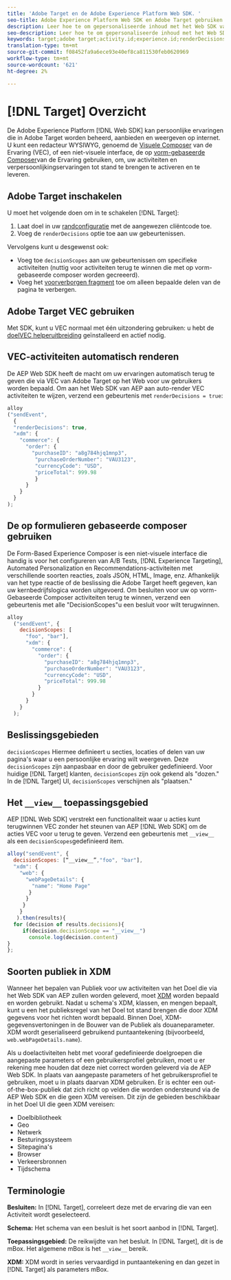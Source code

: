 ```yaml
---
title: 'Adobe Target en de Adobe Experience Platform Web SDK. '
seo-title: Adobe Experience Platform Web SDK en Adobe Target gebruiken
description: Leer hoe te om gepersonaliseerde inhoud met het Web SDK van het Experience Platform terug te geven gebruikend Adobe Target
seo-description: Leer hoe te om gepersonaliseerde inhoud met het Web SDK van het Experience Platform terug te geven gebruikend Adobe Target
keywords: target;adobe target;activity.id;experience.id;renderDecisions;decisionScopes;prehiding snippet;vec;Form-Based Experience Composer;xdm;audiences;decisions;scope;schema;
translation-type: tm+mt
source-git-commit: f08452fa9a6ece93e40ef8ca811530feb0620969
workflow-type: tm+mt
source-wordcount: '621'
ht-degree: 2%

---
```



# [!DNL Target] Overzicht

De Adobe Experience Platform [!DNL Web SDK] kan persoonlijke ervaringen die in Adobe Target worden beheerd, aanbieden en weergeven op internet. U kunt een redacteur WYSIWYG, genoemd de [Visuele Composer](https://docs.adobe.com/content/help/en/target/using/experiences/vec/visual-experience-composer.html) van de Ervaring (VEC), of een niet-visuele interface, de op [vorm-gebaseerde Composer](https://docs.adobe.com/content/help/en/target/using/experiences/form-experience-composer.html)van de Ervaring gebruiken, om, uw activiteiten en verpersoonlijkingservaringen tot stand te brengen te activeren en te leveren.

## Adobe Target inschakelen

U moet het volgende doen om in te schakelen [!DNL Target]:

1. Laat doel in uw [randconfiguratie](../../fundamentals/edge-configuration.md) met de aangewezen cliëntcode toe.
1. Voeg de `renderDecisions` optie toe aan uw gebeurtenissen.

Vervolgens kunt u desgewenst ook:

* Voeg toe `decisionScopes` aan uw gebeurtenissen om specifieke activiteiten (nuttig voor activiteiten terug te winnen die met op vorm-gebaseerde composer worden gecreeerd).
* Voeg het [voorverborgen fragment](../manage-flicker.md) toe om alleen bepaalde delen van de pagina te verbergen.

## Adobe Target VEC gebruiken

Met SDK, kunt u VEC normaal met één uitzondering gebruiken: u hebt de [doelVEC helperuitbreiding](https://docs.adobe.com/content/help/en/target/using/experiences/vec/troubleshoot-composer/vec-helper-browser-extension.html) geïnstalleerd en actief nodig.

## VEC-activiteiten automatisch renderen

De AEP Web SDK heeft de macht om uw ervaringen automatisch terug te geven die via VEC van Adobe Target op het Web voor uw gebruikers worden bepaald. Om aan het Web SDK van AEP aan auto-render VEC activiteiten te wijzen, verzend een gebeurtenis met `renderDecisions = true`:

```javascript
alloy
("sendEvent", 
  { 
  "renderDecisions": true, 
  "xdm": {
    "commerce": { 
      "order": {
        "purchaseID": "a8g784hjq1mnp3", 
         "purchaseOrderNumber": "VAU3123", 
         "currencyCode": "USD", 
         "priceTotal": 999.98 
         } 
      } 
    }
  }
);
```

## De op formulieren gebaseerde composer gebruiken

De Form-Based Experience Composer is een niet-visuele interface die handig is voor het configureren van A/B Tests, [!DNL Experience Targeting], Automated Personalization en Recommendations-activiteiten met verschillende soorten reacties, zoals JSON, HTML, Image, enz. Afhankelijk van het type reactie of de beslissing die Adobe Target heeft gegeven, kan uw kernbedrijfslogica worden uitgevoerd. Om besluiten voor uw op vorm-Gebaseerde Composer activiteiten terug te winnen, verzend een gebeurtenis met alle &quot;DecisionScopes&quot;u een besluit voor wilt terugwinnen.

```javascript
alloy
  ("sendEvent", { 
    decisionScopes: [
      "foo", "bar"], 
      "xdm": {
        "commerce": { 
          "order": { 
            "purchaseID": "a8g784hjq1mnp3", 
            "purchaseOrderNumber": "VAU3123", 
            "currencyCode": "USD", 
            "priceTotal": 999.98 
          } 
        } 
      } 
    }
  );
```

## Beslissingsgebieden

`decisionScopes` Hiermee definieert u secties, locaties of delen van uw pagina&#39;s waar u een persoonlijke ervaring wilt weergeven. Deze `decisionScopes` zijn aanpasbaar en door de gebruiker gedefinieerd. Voor huidige [!DNL Target] klanten, `decisionScopes` zijn ook gekend als &quot;dozen.&quot; In de [!DNL Target] UI, `decisionScopes` verschijnen als &quot;plaatsen.&quot;

## Het `__view__` toepassingsgebied

AEP [!DNL Web SDK] verstrekt een functionaliteit waar u acties kunt terugwinnen VEC zonder het steunen van AEP [!DNL Web SDK] om de acties VEC voor u terug te geven. Verzend een gebeurtenis met `__view__` als een `decisionScopes`gedefinieerd item.

```javascript
alloy("sendEvent", {
  decisionScopes: [“__view__”,"foo", "bar"], 
  "xdm": { 
    "web": { 
      "webPageDetails": { 
        "name": "Home Page"
       }
      } 
     }
    }
   ).then(results){
  for (decision of results.decisions){
     if(decision.decisionScope == "__view__")
       console.log(decision.content)
}
};
```

## Soorten publiek in XDM

Wanneer het bepalen van Publiek voor uw activiteiten van het Doel die via het Web SDK van AEP zullen worden geleverd, moet [XDM](https://docs.adobe.com/content/help/nl-NL/experience-platform/xdm/home.html) worden bepaald en worden gebruikt. Nadat u schema&#39;s XDM, klassen, en mengen bepaalt, kunt u een het publieksregel van het Doel tot stand brengen die door XDM gegevens voor het richten wordt bepaald. Binnen Doel, XDM- gegevensvertoningen in de Bouwer van de Publiek als douaneparameter. XDM wordt geserialiseerd gebruikend puntaantekening (bijvoorbeeld, `web.webPageDetails.name`).

Als u doelactiviteiten hebt met vooraf gedefinieerde doelgroepen die aangepaste parameters of een gebruikersprofiel gebruiken, moet u er rekening mee houden dat deze niet correct worden geleverd via de AEP Web SDK. In plaats van aangepaste parameters of het gebruikersprofiel te gebruiken, moet u in plaats daarvan XDM gebruiken. Er is echter een out-of-the-box-publiek dat zich richt op velden die worden ondersteund via de AEP Web SDK en die geen XDM vereisen. Dit zijn de gebieden beschikbaar in het Doel UI die geen XDM vereisen:

* Doelbibliotheek
* Geo
* Netwerk
* Besturingssysteem
* Sitepagina&#39;s
* Browser
* Verkeersbronnen
* Tijdschema

## Terminologie

__Besluiten:__ In [!DNL Target], correleert deze met de ervaring die van een Activiteit wordt geselecteerd.

__Schema:__ Het schema van een besluit is het soort aanbod in [!DNL Target].

__Toepassingsgebied:__ De reikwijdte van het besluit. In [!DNL Target], dit is de mBox. Het algemene mBox is het `__view__` bereik.

__XDM:__ XDM wordt in series vervaardigd in puntaantekening en dan gezet in [!DNL Target] als parameters mBox.
